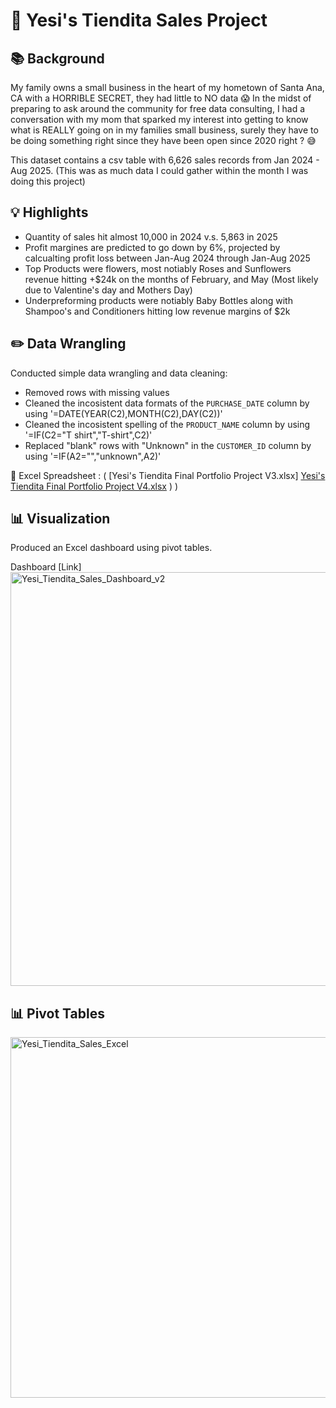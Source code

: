 # 🏡 Yesi's Tiendita Sales Project
## 📚 Background

My family owns a small business in the heart of my hometown of Santa Ana, CA with a HORRIBLE SECRET, they had little to NO data 😱 In the midst of preparing to ask around the community for free data consulting, I had a conversation with my mom that sparked my interest into getting to know what is REALLY going on in my families small business, surely they have to be doing something right since they have been open since 2020 right ? 😅

This dataset contains a csv table with 6,626 sales records from Jan 2024 - Aug 2025. (This was as much data I could gather within the month I was doing this project)

## 💡 Highlights

- Quantity of sales hit almost 10,000 in 2024 v.s. 5,863 in 2025 
- Profit margines are predicted to go down by 6%, projected by calcualting profit loss between Jan-Aug 2024 through Jan-Aug 2025
- Top Products were flowers, most notiably Roses and Sunflowers revenue hitting +$24k on the months of February, and May (Most likely due to Valentine's day and Mothers Day)
- Underpreforming products were notiably Baby Bottles along with Shampoo's and Conditioners hitting low revenue margins of $2k

## ✏️ Data Wrangling

Conducted simple data wrangling and data cleaning:
- Removed rows with missing values
- Cleaned the incosistent data formats of the `PURCHASE_DATE` column by using '=DATE(YEAR(C2),MONTH(C2),DAY(C2))'
- Cleaned the incosistent spelling of the `PRODUCT_NAME` column by using '=IF(C2="T shirt","T-shirt",C2)'
- Replaced "blank" rows with "Unknown" in the `CUSTOMER_ID` column by using '=IF(A2="","unknown",A2)'

📍 Excel Spreadsheet : ( [Yesi's Tiendita Final Portfolio Project V3.xlsx] [Yesi's Tiendita Final Portfolio Project V4.xlsx](https://github.com/user-attachments/files/22185684/Yesi.s.Tiendita.Final.Portfolio.Project.V4.xlsx)
)
)

## 📊 Visualization

Produced an Excel dashboard using pivot tables.

Dashboard [Link]<img width="1228" height="662" alt="Yesi_Tiendita_Sales_Dashboard_v2" src="https://github.com/user-attachments/assets/129a1925-83e4-4cbe-82bd-34d91e6aa7dc" />


## 📊 Pivot Tables

<img width="1415" height="577" alt="Yesi_Tiendita_Sales_Excel" src="https://github.com/user-attachments/assets/f98cc023-663c-4a9e-bc78-b4eb0b9e32fc" />
